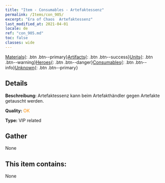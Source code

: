 ```yaml
---
title: "Item - Consumables - Artefaktessenz"
permalink: /Items/con_905/
excerpt: "Era of Chaos  Artefaktessenz"
last_modified_at: 2021-04-01
locale: de
ref: "con_905.md"
toc: false
classes: wide
---
```

 [Materials](/de/Items/){: .btn .btn--primary}[Artifacts](/de/Items/Artifacts/){: .btn .btn--success}[Units](/de/Items/Units/){: .btn .btn--warning}[Heroes](/de/Items/Heroes/){: .btn .btn--danger}[Consumables](/de/Items/Consumables/){: .btn .btn--info}[Unknown](/de/Items/Unknown/){: .btn .btn--primary}

## Details
 **Beschreibung:** Artefaktessenz kann beim Artefakthändler gegen Artefakte getauscht werden.

 **Quality:** <span style="color: #FF8C00">OK</span>

 **Type:** VIP related

## Gather

  None

## This item contains:

  None

